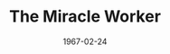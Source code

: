---
title: The Miracle Worker
date: 1967-02-24
closing_date: 1967-03-04
layout: productions
playbill:
Theatre: Theatre Jacksonville
Venue: Little Theatre
cast:
- A Doctor: Shane Hummel
- Kate: Thelma Mayeron
- Keller: Lowell King
- Helen: Pamela Nearhoof
- Martha: Kathleen Smith
- Percy: David Witten
- Anut Ev: Lyn Lazarus
- James: Tappan King
- Anagnos: George Large
- Annie Sullivan: Judith Jett
- Viney: Norma Burke
- Blind Girl:
  - Polly Witten
  - Margaret O'Dwyer
  - Jill Stephens
  - Mary Brown
  - Thyra Wellman
  - Roxanne Jinright
  - Allison Karrer
  - Zelda Bettman
crew:
- Director: George Ballis
- Scenic Design: Larry Riddle
- Stage Manager:
  - Terry McIntyre
  - Gil Gimbel
- Costumes:
  - Gwen Nearhoof
  - Mary Frances Thornhill
  - Gert Berman
  - Gwyda Agnew
- Properties:
  - Thelma Baker
  - Gladys Witten
  - Mary Frances Thornhill
  - Bonnie Grossman
  - Donna Suslak
  - Judy Pryor
  - Sara Jo Berman
- Make-up:
  - Marcy Massaniso
  - Marshall Grauer
- Sound:
  - Helen Roberts
  - Maria Alaracon
  - Marshall Grauer
- Lighting:
  - Peggy Miller
  - Walter Quattlebaum
  - Al Gimbel
- Follow Spot:
  - Nancy Keller
  - Ellen Black
- Scenery:
  - Hal Nearhoof
  - Al Gimbel
  - Walter Quattlebaum
  - Charles Vance
  - Sara Jo Berman
  - David Witten
  - Paul Galloway
- Jean Goodman: Jean Goodman.
---